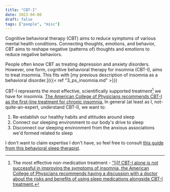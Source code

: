 ```yaml
---
title: "CBT-I"
date: 2023-04-08
draft: false
tags: ["people", "misc"]
---
```

Cognitive behavioral therapy (CBT) aims to reduce symptoms of various mental health conditions. Connecting thoughts, emotions, and behavior, CBT aims to reshape negative (patterns of) thoughts and emotions to reduce negative behaviors.

People often know CBT as treating depression and anxiety disorders. However, one form, cognitive behavioral therapy for insomnia (CBT-I), aims to treat insomnia. This fits with [my previous description of insomnia as a behavioral disorder.]({{< ref "3_ps_insomnia.md" >}}) 

CBT-I represents the most effective, scientifically supported treatment[^1] we have for insomnia. [The American College of Physicians recommends CBT-I as the first-line treatment for chronic insomnia.](https://www.acponline.org/acp-newsroom/acp-recommends-cognitive-behavioral-therapy-as-initial-treatment-forchronic-insomnia) In general (at least as I, not-quite-an-expert, understand CBT-I), we want to:
1. Re-establish our healthy habits and attitudes around sleep
2. Connect our sleeping environment to our body's drive to sleep
3. Disconnect our sleeping environment from the anxious associations we'd formed related to sleep
[^1]: The most effective non-medication treatment - ["[i]f CBT-I alone is not successful in improving the symptoms of insomnia, the American College of Physicians recommends having a discussion with a doctor about the risks and benefits of using sleep medications alongside CBT-I treatment.](https://www.sleepfoundation.org/insomnia/treatment/cognitive-behavioral-therapy-insomnia)


I don't want to claim expertise I don't have, so feel free to consult [this guide from this behavioral sleep therapist](https://www.sleepgoodnight.com/intro-to-insomnia/).